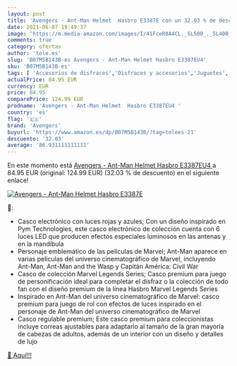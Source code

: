 ```yaml
---
layout: post
title: 'Avengers - Ant-Man Helmet  Hasbro E3387E con un 32.03 % de descuento'
date: 2021-06-07 19:49:37
image: 'https://m.media-amazon.com/images/I/41FceR0A4CL._SL500_._SL400_.jpg'
comments: true
category: ofertas
author: 'tole.es'
slug: 'B07M5B143B-es Avengers - Ant-Man Helmet Hasbro E3387EU4'
sku: 'B07M5B143B-es'
tags: [ 'Accesorios de disfraces','Disfraces y accesorios','Juguetes','Juguetes y juegos','Máscaras para adultos','avengers','hasbro', ]
actualPrice: 84.95 EUR
currency: EUR
price: 84.95
comparePrice: 124.99 EUR
prodname: 'Avengers - Ant-Man Helmet  Hasbro E3387EU4 '
country: 'es'
flag: '🇪🇸'
brand: 'Avengers'
buyurl: 'https://www.amazon.es/dp/B07M5B143B/?tag=tolees-21'
descuento: '32.03'
average: '86.931111111111'
---
```


En este momento está [Avengers - Ant-Man Helmet  Hasbro E3387EU4 ](https://www.amazon.es/dp/B07M5B143B/?tag=tolees-21) a 84.95 EUR (original: 124.99 EUR) (32.03 %  de descuento) en el siguiente enlace!

[![Avengers - Ant-Man Helmet  Hasbro E3387E](https://m.media-amazon.com/images/I/41FceR0A4CL._SL500_._SL400_.jpg)](https://www.amazon.es/dp/B07M5B143B/?tag=tolees-21)

🔎:

- Casco electrónico con luces rojas y azules; Con un diseño inspirado en Pym Technologies, este casco electrónico de colección cuenta con 6 luces LED que producen efectos especiales luminosos en las antenas y en la mandíbula
- Personaje emblemático de las películas de Marvel; Ant-Man aparece en varias películas del universo cinematográfico de Marvel, incluyendo Ant-Man, Ant-Man and the Wasp y Capitán América: Civil War
- Casco de colección Marvel Legends Series; Casco premium para juego de personificación ideal para completar el disfraz o la colección de todo fan con el diseño premium de la línea Hasbro Marvel Legends Series
- Inspirado en Ant-Man del universo cinematográfico de Marvel: casco premium para juego de rol con efectos de luces inspirado en el personaje de Ant-Man del universo cinematográfico de Marvel
- Casco regulable premium; Este casco premium para coleccionistas incluye correas ajustables para adaptarlo al tamaño de la gran mayoría de cabezas de adultos, además de un interior con un diseño y detalles de lujo

[🛒 Aquí!!!](https://www.amazon.es/dp/B07M5B143B/?tag=tolees-21)
